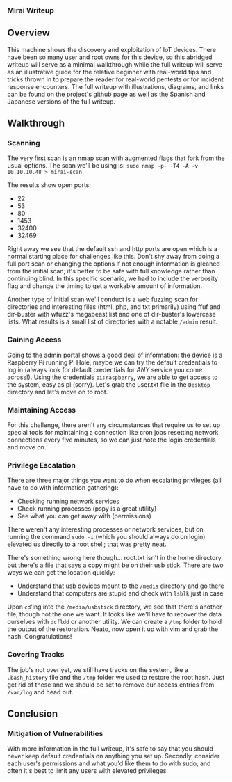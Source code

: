### Mirai Writeup

## Overview
This machine shows the discovery and exploitation of IoT devices. There have
been so many user and root owns for this device, so this abridged writeup will
serve as a minimal walkthrough while the full writeup will serve as
an illustrative guide for the relative beginner with real-world tips and tricks
thrown in to prepare the reader for real-world pentests or for incident
response encounters. The full writeup with illustrations, diagrams, and links
can be found on the project's github page as well as the Spanish and Japanese
versions of the full writeup.

## Walkthrough
### Scanning
The very first scan is an nmap scan with augmented flags that fork from the
usual options. The scan we'll be using is:
`sudo nmap -p- -T4 -A -v 10.10.10.48 > mirai-scan`

The results show open ports:
* 22
* 53
* 80
* 1453
* 32400
* 32469

Right away we see that the default ssh and http ports are open which is a
normal starting place for challenges like this. Don't shy away from doing a
full port scan or changing the options if not enough information is gleaned
from the initial scan; it's better to be safe with full knowledge rather than
continuing blind. In this specific scenario, we had to include the verbosity
flag and change the timing to get a workable amount of information.

Another type of initial scan we'll conduct is a web fuzzing scan for
directories and interesting files (html, php, and txt primarily) using ffuf and
dir-buster with wfuzz's megabeast list and one of dir-buster's lowercase lists.
What results is a small list of directories with a notable `/admin` result.
### Gaining Access
Going to the admin portal shows a good deal of information: the device is a
Raspberry Pi running Pi Hole, maybe we can try the default credentials to log
in (always look for default credentials for *ANY* service you come across!).
Using the credentials `pi:raspberry`, we are able to get access to the system,
easy as pi (sorry). Let's grab the user.txt file in the `Desktop` directory and
let's move on to root.

### Maintaining Access
For this challenge, there aren't any circumstances that require us to set up
special tools for maintaining a connection like cron jobs resetting network
connections every five minutes, so we can just note the login credentials and
move on.

### Privilege Escalation
There are three major things you want to do when escalating privileges (all
have to do with information gathering):
* Checking running network services
* Check running processes (pspy is a great utility)
* See what you can get away with (permissions)

There weren't any interesting processes or network services, but on running the
command `sudo -i` (which you should always do on login) elevated us directly to
a root shell; that was pretty neat.

There's something wrong here though... root.txt isn't in the home directory,
but there's a file that says a copy might be on their usb stick. There are two
ways we can get the location quickly:
* Understand that usb devices mount to the `/media` directory and go there
* Understand that computers are stupid and check with `lsblk` just in case

Upon `cd`'ing into the `/media/usbstick` directory, we see that there's another
file, though not the one we want. It looks like we'll have to recover the data
ourselves with `dcfldd` or another utility. We can create a `/tmp` folder to
hold the output of the restoration. Neato, now open it up with vim and grab the
hash. Congratulations!

### Covering Tracks
The job's not over yet, we still have tracks on the system, like a
`.bash_history` file and the `/tmp` folder we used to restore the root hash.
Just get rid of these and we should be set to remove our access entries from
`/var/log` and head out.

## Conclusion
### Mitigation of Vulnerabilities
With more information in the full writeup, it's safe to say that you should
never keep default credentials on anything you set up. Secondly, consider each
user's permissions and what you'd like them to do with sudo, and often it's
best to limit any users with elevated privileges.
